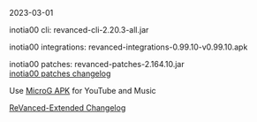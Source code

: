 2023-03-01
  
inotia00 cli: revanced-cli-2.20.3-all.jar  

inotia00 integrations: revanced-integrations-0.99.10-v0.99.10.apk  

inotia00 patches: revanced-patches-2.164.10.jar  
[inotia00 patches changelog](https://github.com/inotia00/revanced-patches/releases/tag/v2.164.10)  

Use [MicroG APK](https://github.com/inotia00/VancedMicroG/releases/latest/download/microg.apk) for YouTube and Music

[ReVanced-Extended Changelog](https://github.com/Kingsmanvn-Official/ReVanced-Extended/blob/main/changelog.md)
